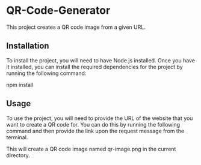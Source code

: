 # QR-Code-Generator

This project creates a QR code image from a given URL.

## Installation

To install the project, you will need to have Node.js installed. Once you have it installed, you can install the required dependencies for the project by running the following command:

npm install

## Usage

To use the project, you will need to provide the URL of the website that you want to create a QR code for. You can do this by running the following command and then provide the link upon the request message from the terminal.

This will create a QR code image named qr-image.png in the current directory.

